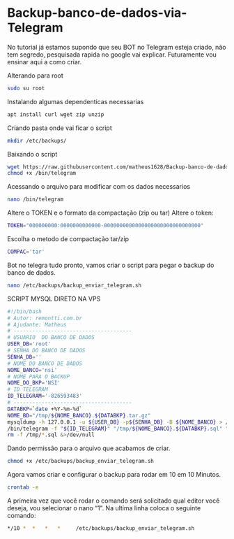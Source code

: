 # Backup-banco-de-dados-via-Telegram





No tutorial já estamos supondo que seu BOT no Telegram esteja criado, não tem segredo, pesquisada rapida no google vai explicar.
Futuramente vou ensinar aqui a como criar.






Alterando para root

```bash
sudo su root
```

Instalando algumas dependenticas necessarias


```bash
apt install curl wget zip unzip
```

Criando pasta onde vai ficar o script

```bash
mkdir /etc/backups/
```

Baixando o script

```bash
wget https://raw.githubusercontent.com/matheus1628/Backup-banco-de-dados-via-Telegram/main/telegram -O /bin/telegram
chmod +x /bin/telegram
```
Acessando o arquivo para modificar com os dados necessarios

```bash
nano /bin/telegram
```

Altere o TOKEN e o formato da compactação (zip ou tar)
Altere o token:

```bash
TOKEN="000000000:0000000000000-0000000000000000000000000000000"
```
Escolha o metodo de compactação tar/zip

```bash
COMPAC='tar'
```

Bot no telegra tudo pronto, vamos criar o script para pegar o backup do banco de dados.

```bash
nano /etc/backups/backup_enviar_telegram.sh
```

SCRIPT MYSQL DIRETO NA VPS

```bash
#!/bin/bash
# Autor: remontti.com.br
# Ajudante: Matheus
# --------------------------------------
# USUARIO  DO BANCO DE DADOS
USER_DB='root'
# SENHA DO BANCO DE DADOS
SENHA_DB=''
# NOME DO BANCO DE DADOS
NOME_BANCO='nsi'
# NOME PARA O BACKUP
NOME_DO_BKP='NSI'
# ID TELEGRAM
ID_TELEGRAM='-826593483'
# --------------------------------------
DATABKP=`date +%Y-%m-%d`
NOME_BD="/tmp/${NOME_BANCO}.${DATABKP}.tar.gz"
mysqldump -h 127.0.0.1 -u ${USER_DB} -p${SENHA_DB} -B ${NOME_BANCO} > /tmp/${NOME_BANCO}.${DATABKP}.sql 
/bin/telegram -f "${ID_TELEGRAM}" "/tmp/${NOME_BANCO}.${DATABKP}.sql" "${NOME_DO_BKP}" "${NOME_BANCO}" &>/dev/null
rm -f /tmp/*.sql &>/dev/null
```

Dando permissão para o arquivo que acabamos de criar.

```bash
chmod +x /etc/backups/backup_enviar_telegram.sh
```

Agora vamos criar e configurar o backup para rodar em 10 em 10 Minutos.

```bash
crontab -e
```
A primeira vez que você rodar o comando será solicitado qual editor você deseja, vou selecionar o nano “1”.
Na ultima linha coloca o seguinte comando:

```bash
*/10 *  *   *   *     /etc/backups/backup_enviar_telegram.sh
```
